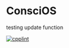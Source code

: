 # ConsciOS
testing update function

[![cpplint](https://github.com/OrionAerospaceYT/ConsciOS/actions/workflows/cpplint.yml/badge.svg?branch=main)](https://github.com/OrionAerospaceYT/ConsciOS/actions/workflows/cpplint.yml)

